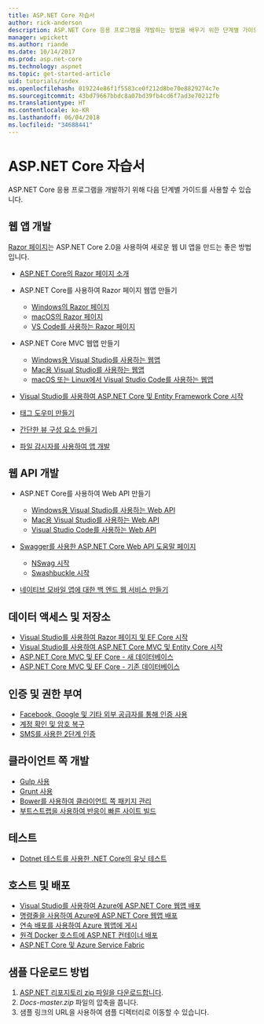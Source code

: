 ```yaml
---
title: ASP.NET Core 자습서
author: rick-anderson
description: ASP.NET Core 응용 프로그램을 개발하는 방법을 배우기 위한 단계별 가이드 목록입니다.
manager: wpickett
ms.author: riande
ms.date: 10/14/2017
ms.prod: asp.net-core
ms.technology: aspnet
ms.topic: get-started-article
uid: tutorials/index
ms.openlocfilehash: 019224e86f1f5583ce0f212d8be70e8829274c7e
ms.sourcegitcommit: 43bd79667bbdc8a07bd39fb4cd6f7ad3e70212fb
ms.translationtype: HT
ms.contentlocale: ko-KR
ms.lasthandoff: 06/04/2018
ms.locfileid: "34688441"
---
```

# <a name="aspnet-core-tutorials"></a>ASP.NET Core 자습서

ASP.NET Core 응용 프로그램을 개발하기 위해 다음 단계별 가이드를 사용할 수 있습니다.

## <a name="build-web-apps"></a>웹 앱 개발

[Razor 페이지](xref:mvc/razor-pages/index)는 ASP.NET Core 2.0을 사용하여 새로운 웹 UI 앱을 만드는 좋은 방법입니다.

* [ASP.NET Core의 Razor 페이지 소개](xref:mvc/razor-pages/index)
* ASP.NET Core를 사용하여 Razor 페이지 웹앱 만들기

   * [Windows의 Razor 페이지](xref:tutorials/razor-pages/index)
   * [macOS의 Razor 페이지](xref:tutorials/razor-pages-mac/index)
   * [VS Code를 사용하는 Razor 페이지](xref:tutorials/razor-pages-vsc/index)  

* ASP.NET Core MVC 웹앱 만들기

   * [Windows용 Visual Studio를 사용하는 웹앱](xref:tutorials/first-mvc-app/index)
   * [Mac용 Visual Studio를 사용하는 웹앱](xref:tutorials/first-mvc-app-mac/index)
   * [macOS 또는 Linux에서 Visual Studio Code를 사용하는 웹앱](xref:tutorials/first-mvc-app-xplat/index)

* [Visual Studio를 사용하여 ASP.NET Core 및 Entity Framework Core 시작](xref:data/ef-mvc/index)
* [태그 도우미 만들기](xref:mvc/views/tag-helpers/authoring)
* [간단한 뷰 구성 요소 만들기](xref:mvc/views/view-components#walkthrough-creating-a-simple-view-component)
* [파일 감시자를 사용하여 앱 개발](xref:tutorials/dotnet-watch)

## <a name="build-web-apis"></a>웹 API 개발
* ASP.NET Core를 사용하여 Web API 만들기

  * [Windows용 Visual Studio를 사용하는 Web API](xref:tutorials/first-web-api)
  * [Mac용 Visual Studio를 사용하는 Web API](xref:tutorials/first-web-api-mac)
  * [Visual Studio Code를 사용하는 Web API](xref:tutorials/web-api-vsc)

* [Swagger를 사용한 ASP.NET Core Web API 도움말 페이지](xref:tutorials/web-api-help-pages-using-swagger)
  * [NSwag 시작](xref:tutorials/get-started-with-nswag)
  * [Swashbuckle 시작](xref:tutorials/get-started-with-swashbuckle)

* [네이티브 모바일 앱에 대한 백 엔드 웹 서비스 만들기](xref:mobile/native-mobile-backend)

## <a name="data-access-and-storage"></a>데이터 액세스 및 저장소
* [Visual Studio를 사용하여 Razor 페이지 및 EF Core 시작](xref:data/ef-rp/intro)
* [Visual Studio를 사용하여 ASP.NET Core MVC 및 Entity Core 시작](xref:data/ef-mvc/index)
* [ASP.NET Core MVC 및 EF Core - 새 데이터베이스](/ef/core/get-started/aspnetcore/new-db)
* [ASP.NET Core MVC 및 EF Core - 기존 데이터베이스](/ef/core/get-started/aspnetcore/existing-db)

## <a name="authentication-and-authorization"></a>인증 및 권한 부여
* [Facebook, Google 및 기타 외부 공급자를 통해 인증 사용](xref:security/authentication/social/index)
* [계정 확인 및 암호 복구](xref:security/authentication/accconfirm)
* [SMS를 사용한 2단계 인증](xref:security/authentication/2fa)

## <a name="client-side-development"></a>클라이언트 쪽 개발
* [Gulp 사용](xref:client-side/using-gulp)
* [Grunt 사용](xref:client-side/using-grunt)
* [Bower를 사용하여 클라이언트 쪽 패키지 관리](xref:client-side/bower)
* [부트스트랩을 사용하여 반응이 빠른 사이트 빌드](xref:client-side/bootstrap)

## <a name="test"></a>테스트
* [Dotnet 테스트를 사용한 .NET Core의 유닛 테스트](/dotnet/articles/core/testing/unit-testing-with-dotnet-test)

## <a name="host-and-deploy"></a>호스트 및 배포
* [Visual Studio를 사용하여 Azure에 ASP.NET Core 웹앱 배포](xref:tutorials/publish-to-azure-webapp-using-vs)
* [명령줄을 사용하여 Azure에 ASP.NET Core 웹앱 배포](xref:tutorials/publish-to-azure-webapp-using-cli)
* [연속 배포를 사용하여 Azure 웹앱에 게시](xref:host-and-deploy/azure-apps/azure-continuous-deployment)
* [원격 Docker 호스트에 ASP.NET 컨테이너 배포](/azure/vs-azure-tools-docker-hosting-web-apps-in-docker)
* [ASP.NET Core 및 Azure Service Fabric](/azure/service-fabric/service-fabric-add-a-web-frontend)

<a name="download"></a> 
## <a name="how-to-download-a-sample"></a>샘플 다운로드 방법
1. [ASP.NET 리포지토리 zip 파일을 다운로드합니다](https://codeload.github.com/aspnet/Docs/zip/master).
1. *Docs-master.zip* 파일의 압축을 풉니다.
1. 샘플 링크의 URL을 사용하여 샘플 디렉터리로 이동할 수 있습니다. 
